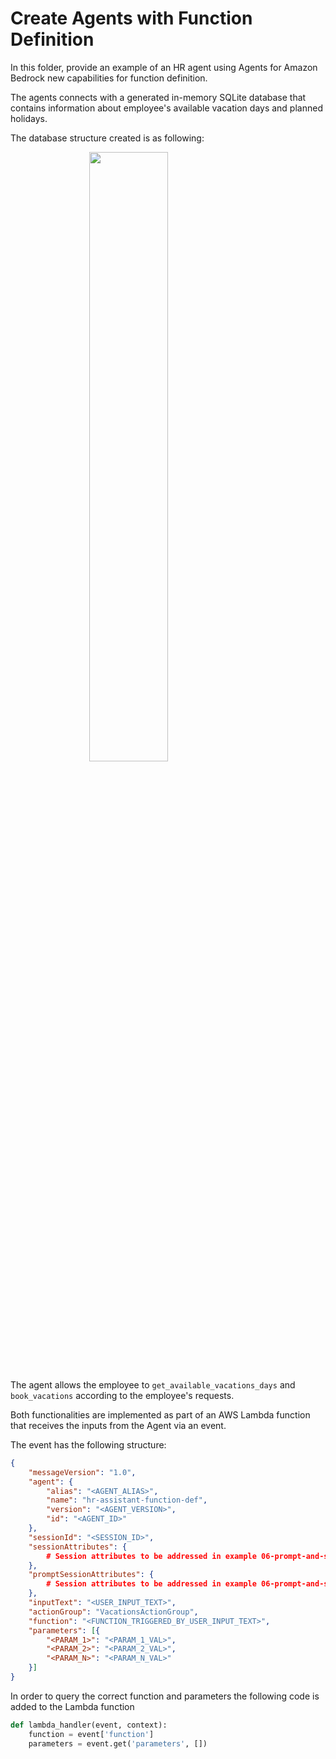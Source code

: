 # Create Agents with Function Definition

In this folder, provide an example of an HR agent using Agents for Amazon Bedrock new capabilities for function definition.

The agents connects with a generated in-memory SQLite database that contains information about employee's available vacation days and planned holidays.

The database structure created is as following:

<img src="./images/HR_DB.png" style="width:50%;display:block;margin: 0 auto;">

The agent allows the employee to `get_available_vacations_days` and `book_vacations` according to the employee's requests.

Both functionalities are implemented as part of an AWS Lambda function that receives the inputs from the Agent via an event.

The event has the following structure:

```json
{
    "messageVersion": "1.0", 
    "agent": {
        "alias": "<AGENT_ALIAS>", 
        "name": "hr-assistant-function-def", 
        "version": "<AGENT_VERSION>",
        "id": "<AGENT_ID>"
    }, 
    "sessionId": "<SESSION_ID>", 
    "sessionAttributes": {
        # Session attributes to be addressed in example 06-prompt-and-session-attributes
    }, 
    "promptSessionAttributes": {
        # Session attributes to be addressed in example 06-prompt-and-session-attributes
    }, 
    "inputText": "<USER_INPUT_TEXT>", 
    "actionGroup": "VacationsActionGroup", 
    "function": "<FUNCTION_TRIGGERED_BY_USER_INPUT_TEXT>", 
    "parameters": [{
        "<PARAM_1>": "<PARAM_1_VAL>", 
        "<PARAM_2>": "<PARAM_2_VAL>", 
        "<PARAM_N>": "<PARAM_N_VAL>"
    }]
}
```

In order to query the correct function and parameters the following code is added to the Lambda function

```python
def lambda_handler(event, context):
    function = event['function']
    parameters = event.get('parameters', [])
```